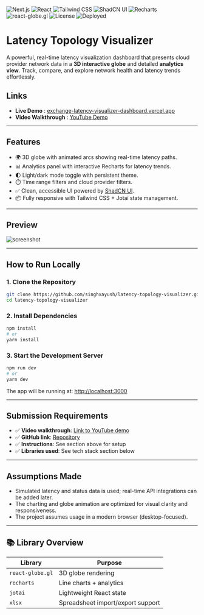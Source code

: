 ![Next.js](https://img.shields.io/badge/Next.js-15.4.3-blue?logo=nextdotjs&logoColor=white)
![React](https://img.shields.io/badge/React-19.1.0-61DAFB?logo=react&logoColor=white)
![Tailwind CSS](https://img.shields.io/badge/Tailwind_CSS-4.0-38B2AC?logo=tailwindcss&logoColor=white)
![ShadCN UI](https://img.shields.io/badge/ShadCN_UI-Components-8B5CF6?logo=radixui&logoColor=white)
![Recharts](https://img.shields.io/badge/Recharts-2.15.4-orange?logo=recharts&logoColor=white)
![react-globe.gl](https://img.shields.io/badge/3D_Globe-React_Globe.gl-00BFFF?logo=three.js&logoColor=white)
![License](https://img.shields.io/github/license/singhxayush/latency-topology-visualizer)
![Deployed](https://img.shields.io/badge/Live-Vercel-000000?logo=vercel)

# Latency Topology Visualizer

A powerful, real-time latency visualization dashboard that presents cloud provider network data in a **3D interactive globe** and detailed **analytics view**. Track, compare, and explore network health and latency trends effortlessly.

## Links

- **Live Demo** : [exchange-latency-visualizer-dashboard.vercel.app](https://exchange-latency-visualizer-dashboard.vercel.app/)
- **Video Walkthrough** : [YouTube Demo](https://www.youtube.com/watch?v=mq5Xte48zFA)

---

## Features

- 🌍 3D globe with animated arcs showing real-time latency paths.
- 📊 Analytics panel with interactive Recharts for latency trends.
- 🌓 Light/dark mode toggle with persistent theme.
- ⏱️ Time range filters and cloud provider filters.
- ✅ Clean, accessible UI powered by [ShadCN UI](https://ui.shadcn.com/).
- 📦 Fully responsive with Tailwind CSS + Jotai state management.

---

## Preview

![screenshot](https://user-images.githubusercontent.com/your-screenshot-link.jpg) <!-- Replace with your image link if you wish -->

---

## How to Run Locally

### 1. Clone the Repository

```bash
git clone https://github.com/singhxayush/latency-topology-visualizer.git
cd latency-topology-visualizer
```

### 2. Install Dependencies

```bash
npm install
# or
yarn install
```

### 3. Start the Development Server

```bash
npm run dev
# or
yarn dev
```

The app will be running at: [http://localhost:3000](http://localhost:3000)

---

## Submission Requirements

- ✅ **Video walkthrough**: [Link to YouTube demo](https://www.youtube.com/watch?v=mq5Xte48zFA)
- ✅ **GitHub link**: [Repository](https://github.com/singhxayush/latency-topology-visualizer)
- ✅ **Instructions**: See section above for setup
- ✅ **Libraries used**: See tech stack section below

---

## Assumptions Made

- Simulated latency and status data is used; real-time API integrations can be added later.
- The charting and globe animation are optimized for visual clarity and responsiveness.
- The project assumes usage in a modern browser (desktop-focused).

---

## 📚 Library Overview

| Library                  | Purpose                             |
| ------------------------ | ----------------------------------- |
| `react-globe.gl`         | 3D globe rendering                  |
| `recharts`               | Line charts + analytics             |
| `jotai`                  | Lightweight React state             |
| `xlsx`                   | Spreadsheet import/export support   |

<!-- ## License

This project is under the [MIT License](LICENSE).

© 2025 Ayush Singh. All rights reserved.

This project is not open source and may not be copied, modified, distributed, or used in any form without explicit permission from the author. -->
